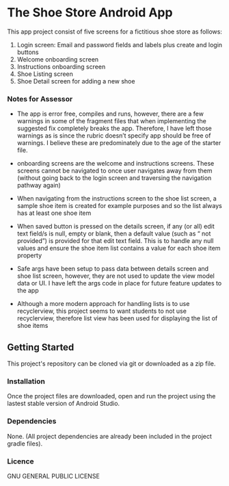 # The Shoe Store Android App

This app project consist of five screens for a fictitious shoe store as follows:

1. Login screen: Email and password fields and labels plus create and login buttons
2. Welcome onboarding screen
3. Instructions onboarding screen
4. Shoe Listing screen
5. Shoe Detail screen for adding a new shoe


### Notes for Assessor
- The app is error free, compiles and runs, however, there are a few warnings in some of the fragment files that when implementing the suggested fix completely breaks the app. Therefore, I have left those warnings as is since the rubric doesn’t specify app should be free of warnings. I believe these are predominately due to the age of the starter file.

- onboarding screens are the welcome and instructions screens. These screens cannot be navigated to once user navigates away from them (without going back to the login screen and traversing the navigation pathway again)

- When navigating from the instructions screen to the shoe list screen, a sample shoe item is created for example purposes and so the list always has at least one shoe item

- When saved button is pressed on the details screen, if any (or all) edit text field/s is null, empty or blank, then a default value (such as “<field> not provided”) is provided for that edit text field. This is to handle any null values and ensure the shoe item list contains a value for each shoe item property

- Safe args have been setup to pass data between details screen and shoe list screen, however, they are not used to update the view model data or UI. I have left the args code in place for future feature updates to the app

- Although a more modern approach for handling lists is to use recyclerview, this project seems to want students to not use recyclerview, therefore list view has been used for displaying the list of shoe items


## Getting Started

This project's repository can be cloned via git or downloaded as a zip file.

### Installation

Once the project files are downloaded, open and run the project using the lastest stable version of Android Studio.

### Dependencies

None. (All project dependencies are already been included in the project gradle files).

### Licence
  
GNU GENERAL PUBLIC LICENSE  

